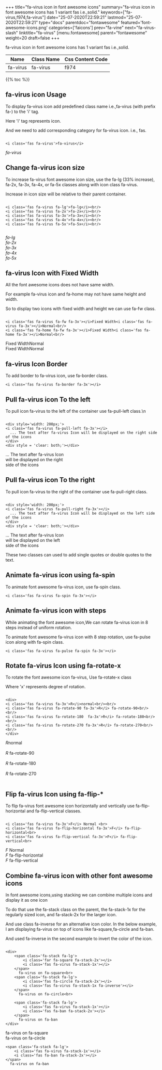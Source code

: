 +++
title="fa-virus icon in font awesome icons"
summary="fa-virus icon in font awesome icons has 1 variant fas i.e.,solid."
keywords=["fa-virus,f974,fa-virus"]
date="25-07-2020T22:59:21"
lastmod="25-07-2020T22:59:21"
type="docs"
parentdoc="fontawesome"
featured='font-awesome-icons.png'
categories=['faicons']
prev="fa-vine"
next="fa-virus-slash"
linktitle="fa-virus"
[menu.fontawesome]
parent="fontawesome"
weight=20
draft=false
+++


fa-virus icon in font awesome icons has 1 variant fas i.e.,solid.

<div class='table-responsive'><table class='table'><thead><tr><th>Name</th><th>Class Name</th><th>Css Content Code</th></tr></thead><tbody><tr><td>fa-virus</td><td>fa-virus</td><td>f974</td></tr></tbody></table></div>


{{% toc %}}


## fa-virus icon Usage

To display fa-virus icon add predefined class name i.e.,fa-virus (with prefix fa-) to the 'i' tag.

Here 'i' tag represents icon.

And we need to add corresponding category for fa-virus icon. i.e., fas.


```

<i class='fas fa-virus'>fa-virus</i>
```

<i class='fas fa-virus'>fa-virus</i>




## Change fa-virus icon size
To increase fa-virus font awesome icon size, use the fa-lg (33% increase), fa-2x, fa-3x, fa-4x, or fa-5x classes along with icon class fa-virus.

Increase in icon size will be relative to their parent container. 

```

<i class='fas fa-virus fa-lg'>fa-lg</i><br/>
<i class='fas fa-virus fa-2x'>fa-2x</i><br/>
<i class='fas fa-virus fa-3x'>fa-3x</i><br/>
<i class='fas fa-virus fa-4x'>fa-4x</i><br/>
<i class='fas fa-virus fa-5x'>fa-5x</i><br/>
            
```

<i class='fas fa-virus fa-lg'>fa-lg</i><br/>
<i class='fas fa-virus fa-2x'>fa-2x</i><br/>
<i class='fas fa-virus fa-3x'>fa-3x</i><br/>
<i class='fas fa-virus fa-4x'>fa-4x</i><br/>
<i class='fas fa-virus fa-5x'>fa-5x</i><br/>
            



## fa-virus Icon with Fixed Width 

All the font awesome icons does not have same width.

For example fa-virus icon and fa-home may not have same height and width.

So to display two icons with fixed width and height we can use fa-fw class.


```

<i class='fas fa-virus fa-fw fa-3x'></i>Fixed Width<i class='fas fa-virus fa-3x'></i>Normal<br/>
<i class='fas fa-home fa-fw fa-3x'></i>Fixed Width<i class='fas fa-home fa-3x'></i>Normal<br/>
```

<i class='fas fa-virus fa-fw fa-3x'></i>Fixed Width<i class='fas fa-virus fa-3x'></i>Normal<br/>
<i class='fas fa-home fa-fw fa-3x'></i>Fixed Width<i class='fas fa-home fa-3x'></i>Normal<br/>



## fa-virus Icon Border 

To add border to fa-virus icon, use fa-border class.


```
<i class='fas fa-virus fa-border fa-3x'></i>

```
<i class='fas fa-virus fa-border fa-3x'></i>





## Pull fa-virus icon To the left

To pull icon fa-virus to the left of the container use fa-pull-left class.\n

```

<div style='width: 200px;'>
<i class='fas fa-virus fa-pull-left fa-3x'></i>
  ... The text after fa-virus Icon will be displayed on the right side of the icons
</div>
<div style = 'clear: both;'></div>
```

<div style='width: 200px;'>
<i class='fas fa-virus fa-pull-left fa-3x'></i>
  ... The text after fa-virus Icon will be displayed on the right side of the icons
</div>
<div style = 'clear: both;'></div>




## Pull fa-virus icon To the right
To pull icon fa-virus to the right of the container use fa-pull-right class.

```

<div style='width: 200px;'>
<i class='fas fa-virus fa-pull-right fa-3x'></i>
  ... The text after fa-virus Icon will be displayed on the left side of the icons
</div>
<div style = 'clear: both;'></div>
```

<div style='width: 200px;'>
<i class='fas fa-virus fa-pull-right fa-3x'></i>
  ... The text after fa-virus Icon will be displayed on the left side of the icons
</div>
<div style = 'clear: both;'></div>

These two classes can used to add single quotes or double quotes to the text.


## Animate fa-virus icon using fa-spin
To animate font awesome fa-virus icon, use fa-spin class.

```
<i class='fas fa-virus fa-spin fa-3x'></i>
```
<i class='fas fa-virus fa-spin fa-3x'></i>




## Animate fa-virus icon with steps
While animating the font awesome icon,We can rotate fa-virus icon in 8 steps instead of uniform rotation.

To animate font awesome fa-virus icon with 8 step rotation, use fa-pulse icon along with fa-spin class.


```
<i class='fas fa-virus fa-pulse fa-spin fa-3x'></i>

```
<i class='fas fa-virus fa-pulse fa-spin fa-3x'></i>





## Rotate fa-virus Icon using fa-rotate-x
To rotate the font awesome icon fa-virus, Use fa-rotate-x class

Where 'x' represents degree of rotation.


```

<div>
<i class='fas fa-virus fa-3x'>R</i>normal<br/><br/>
<i class='fas fa-virus fa-rotate-90 fa-3x'>R</i> fa-rotate-90<br/><br/> 
<i class='fas fa-virus fa-rotate-180  fa-3x'>R</i> fa-rotate-180<br/><br/> 
<i class='fas fa-virus fa-rotate-270 fa-3x'>R</i> fa-rotate-270<br/><br/>
</div>
```

<div>
<i class='fas fa-virus fa-3x'>R</i>normal<br/><br/>
<i class='fas fa-virus fa-rotate-90 fa-3x'>R</i> fa-rotate-90<br/><br/> 
<i class='fas fa-virus fa-rotate-180  fa-3x'>R</i> fa-rotate-180<br/><br/> 
<i class='fas fa-virus fa-rotate-270 fa-3x'>R</i> fa-rotate-270<br/><br/>
</div>




## Flip fa-virus Icon using fa-flip-*
To flip fa-virus font awesome icon horizontally and vertically use fa-flip-horizontal and fa-flip-vertical classes. 

```

<i class='fas fa-virus fa-3x'>F</i> Normal <br>
<i class='fas fa-virus fa-flip-horizontal fa-3x'>F</i> fa-flip-horizontal<br>
<i class='fas fa-virus fa-flip-vertical fa-3x'>F</i> fa-flip-vertical<br>
```

<i class='fas fa-virus fa-3x'>F</i> Normal <br>
<i class='fas fa-virus fa-flip-horizontal fa-3x'>F</i> fa-flip-horizontal<br>
<i class='fas fa-virus fa-flip-vertical fa-3x'>F</i> fa-flip-vertical<br>




## Combine fa-virus icon with other font awesome icons
In font awesome icons,using stacking we can combine multiple icons and display it as one icon 

To do that use the fa-stack class on the parent, the fa-stack-1x for the regularly sized icon, and fa-stack-2x for the larger icon.

And use class fa-inverse for an alternative icon color. 
In the below example, I am displaying fa-virus on top of icons like fa-square,fa-circle and fa-ban.

And used fa-inverse in the second example to invert the color of the icon.

```

<div>
    <span class='fa-stack fa-lg'>
        <i class='far fa-square fa-stack-2x'></i>
        <i class='fas fa-virus fa-stack-1x'></i>
    </span>
      fa-virus on fa-square<br>
    <span class='fa-stack fa-lg'>
        <i class='fas fa-circle fa-stack-2x'></i>
        <i class='fas fa-virus fa-stack-1x fa-inverse'></i>
    </span>
      fa-virus on fa-circle<br>

    <span class='fa-stack fa-lg'>
        <i class='fas fa-virus fa-stack-1x'></i>
        <i class='fas fa-ban fa-stack-2x'></i>
    </span>
      fa-virus on fa-ban
</div>
```

<div>
    <span class='fa-stack fa-lg'>
        <i class='far fa-square fa-stack-2x'></i>
        <i class='fas fa-virus fa-stack-1x'></i>
    </span>
      fa-virus on fa-square<br>
    <span class='fa-stack fa-lg'>
        <i class='fas fa-circle fa-stack-2x'></i>
        <i class='fas fa-virus fa-stack-1x fa-inverse'></i>
    </span>
      fa-virus on fa-circle<br>

    <span class='fa-stack fa-lg'>
        <i class='fas fa-virus fa-stack-1x'></i>
        <i class='fas fa-ban fa-stack-2x'></i>
    </span>
      fa-virus on fa-ban
</div>






